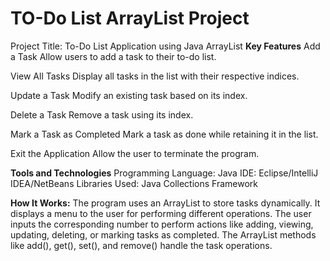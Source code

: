 # TO-Do List ArrayList Project
 Project Title: To-Do List Application using Java ArrayList
**Key Features**
Add a Task
Allow users to add a task to their to-do list.

View All Tasks
Display all tasks in the list with their respective indices.

Update a Task
Modify an existing task based on its index.

Delete a Task
Remove a task using its index.

Mark a Task as Completed
Mark a task as done while retaining it in the list.

Exit the Application
Allow the user to terminate the program.

**Tools and Technologies**
Programming Language: Java
IDE: Eclipse/IntelliJ IDEA/NetBeans
Libraries Used: Java Collections Framework

**How It Works:**
The program uses an ArrayList to store tasks dynamically.
It displays a menu to the user for performing different operations.
The user inputs the corresponding number to perform actions like adding, viewing, updating, deleting, or marking tasks as completed.
The ArrayList methods like add(), get(), set(), and remove() handle the task operations.
